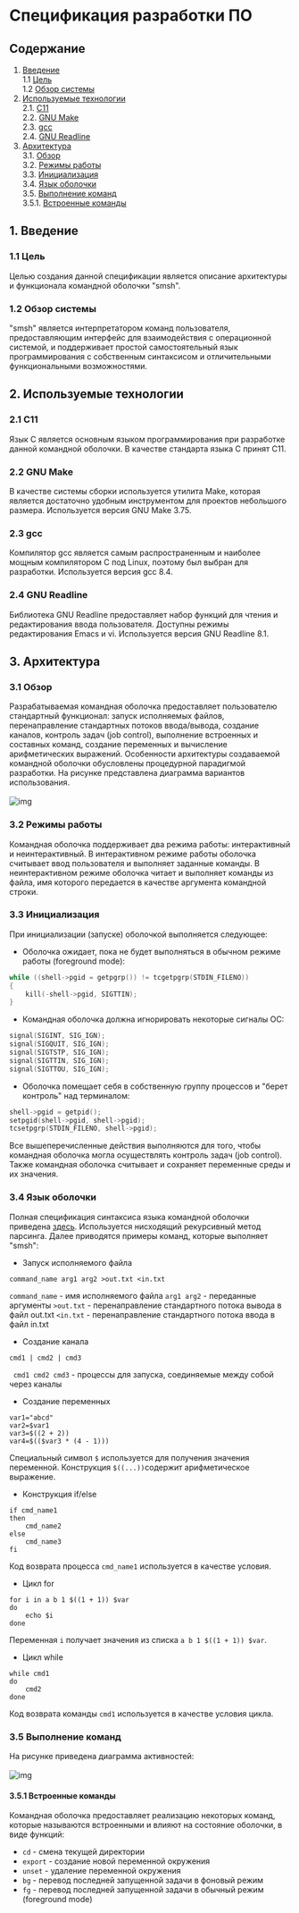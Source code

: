 # Спецификация разработки ПО	
## Содержание
1. [Введение](#1)<br>
  1.1 [Цель](#1.1)<br>
  1.2 [Обзор системы](#1.2)<br>
2. [Используемые технологии](#2)<br>
  2.1. [C11](#2.1)<br>
  2.2. [GNU Make](#2.2)<br> 
  2.3. [gcc](#2.3)<br>
  2.4. [GNU Readline](#2.4)<br> 
3. [Архитектура](#3)<br>
  3.1. [Обзор](#3.1)<br>
  3.2. [Режимы работы](#3.2)<br> 
  3.3. [Инициализация](#3.3)<br>
  3.4. [Язык оболочки](#3.4)<br>
  3.5. [Выполнение команд](#3.5)<br> 
     3.5.1. [Встроенные команды](#3.5.1)<br>
## 1. Введение <a name="1"></a>
### 1.1 Цель <a name="1.1"></a>
Целью создания данной спецификации является описание архитектуры и функционала командной оболочки "smsh".
### 1.2 Обзор системы <a name="1.2"></a>
"smsh" является интерпретатором команд пользователя, предоставляющим интерфейс для взаимодействия с операционной системой, и поддерживает простой самостоятельный язык программирования с собственным синтаксисом и отличительными функциональными возможностями.
## 2. Используемые технологии <a name="2"></a>
### 2.1 C11 <a name="2.1"></a>
Язык C является основным языком программирования при разработке данной командной оболочки. В качестве стандарта языка C принят C11. 
### 2.2 GNU Make <a name="2.2"></a>
В качестве системы сборки используется утилита Make, которая является достаточно удобным инструментом для проектов небольшого размера. Используется версия GNU Make 3.75.
### 2.3 gcc <a name="2.3"></a>
Компилятор gcc является самым распространенным и наиболее мощным компилятором C под Linux, поэтому был выбран для разработки. Используется версия gcc 8.4.
### 2.4 GNU Readline <a name="2.4"></a>
Библиотека GNU Readline предоставляет набор функций для  чтения и редактирования ввода пользователя. Доступны режимы редактирования Emacs и vi. Используется версия GNU Readline 8.1.
## 3. Архитектура <a name="3"></a>
### 3.1 Обзор <a name="3.1"></a>
Разрабатываемая командная оболочка предоставляет пользователю стандартный функционал: запуск исполняемых файлов, перенаправление стандартных потоков ввода/вывода, создание каналов, контроль задач (job control), выполнение встроенных и составных команд, создание переменных и вычисление арифметических выражений. Особенности архитектуры создаваемой командной оболочки обусловлены процедурной парадигмой разработки. На рисунке представлена диаграмма вариантов использования.<br><br>
![img](https://github.com/3axapMaiceenka/smsh/blob/main/doc/UseCase.png)<br>
### 3.2 Режимы работы <a name="3.2"></a>
Командная оболочка поддерживает два режима работы: интерактивный и неинтерактивный. В интерактивном режиме работы оболочка считывает ввод пользователя и выполняет заданные команды. В неинтерактивном режиме оболочка читает и выполняет команды из файла, имя которого передается в качестве аргумента командной строки.
### 3.3 Инициализация <a name="3.3"></a>
При инициализации (запуске) оболочкой выполняется следующее:
* Оболочка ожидает, пока не будет выполняться в обычном режиме работы (foreground mode):
``` c
while ((shell->pgid = getpgrp()) != tcgetpgrp(STDIN_FILENO)) 
{
	kill(-shell->pgid, SIGTTIN);
}
```
* Командная оболочка должна игнорировать некоторые сигналы ОС:
``` c
signal(SIGINT, SIG_IGN);
signal(SIGQUIT, SIG_IGN);
signal(SIGTSTP, SIG_IGN);
signal(SIGTTIN, SIG_IGN);
signal(SIGTTOU, SIG_IGN);
```
* Оболочка помещает себя в собственную группу процессов и "берет контроль" над терминалом:
``` c
shell->pgid = getpid();
setpgid(shell->pgid, shell->pgid);
tcsetpgrp(STDIN_FILENO, shell->pgid);
```
 Все вышеперечисленные действия выполняются для того, чтобы командная оболочка могла осуществлять контроль задач (job control). Также командная оболочка считывает и сохраняет переменные среды и их значения. 
### 3.4 Язык оболочки<a name="3.4"></a>
Полная спецификация синтаксиса языка командной оболочки приведена [здесь](https://github.com/3axapMaiceenka/smsh/blob/main/doc/grammar.txt).  Используется нисходящий рекурсивный метод парсинга. Далее приводятся примеры команд, которые выполняет "smsh":
* Запуск исполняемого файла
```
command_name arg1 arg2 >out.txt <in.txt
```
`command_name` - имя исполняемого файла
`arg1 arg2` - переданные аргументы
`>out.txt` - перенаправление стандартного потока вывода в файл out.txt
`<in.txt` - перенаправление стандартного потока ввода в файл in.txt 
* Создание канала
```
cmd1 | cmd2 | cmd3
```
` cmd1 cmd2 cmd3` - процессы для запуска, соединяемые между собой через каналы
* Создание переменных
```
var1="abcd"
var2=$var1
var3=$((2 + 2))
var4=$(($var3 * (4 - 1)))
```
Специальный символ `$` используется для получения значения переменной. Конструкция `$((...))`содержит арифметическое выражение.
* Конструкция if/else
```
if cmd_name1
then
	cmd_name2
else
	cmd_name3
fi
```
Код возврата процесса `cmd_name1` используется в качестве условия.
* Цикл for
```
for i in a b 1 $((1 + 1)) $var
do
	echo $i
done
```
Переменная `i` получает значения из списка  `a b 1 $((1 + 1)) $var`.
* Цикл while
```
while cmd1
do
	cmd2
done
```
Код возврата команды `cmd1` используется в качестве условия цикла.
### 3.5 Выполнение команд<a name="3.5"></a>
На рисунке приведена диаграмма активностей:<br><br>
![img](https://github.com/3axapMaiceenka/smsh/blob/main/doc/ActivityDiagram.png)
#### 3.5.1 Встроенные команды <a name="3.5.1"></a>
Командная оболочка предоставляет реализацию некоторых команд, которые называются встроенными и влияют на состояние оболочки, в виде функций: 
* `cd` - смена текущей директории
* `export` - создание новой переменной окружения
* `unset` - удаление переменной окружения
* `bg` - перевод последней запущенной задачи в фоновый режим
* `fg` - перевод последней запущенной задачи в обычный режим (foreground mode)
